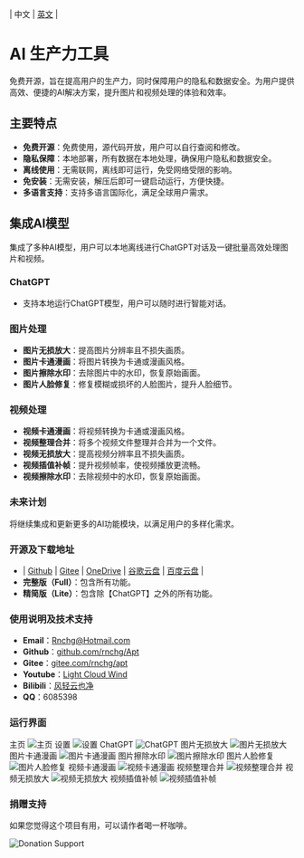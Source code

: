 | 中文 | [英文](README.en-US.md) | 

# AI 生产力工具

免费开源，旨在提高用户的生产力，同时保障用户的隐私和数据安全。为用户提供高效、便捷的AI解决方案，提升图片和视频处理的体验和效率。

## 主要特点

- **免费开源**：免费使用，源代码开放，用户可以自行查阅和修改。
- **隐私保障**：本地部署，所有数据在本地处理，确保用户隐私和数据安全。
- **离线使用**：无需联网，离线即可运行，免受网络受限的影响。
- **免安装**：无需安装，解压后即可一键启动运行，方便快捷。
- **多语言支持**：支持多语言国际化，满足全球用户需求。

## 集成AI模型

集成了多种AI模型，用户可以本地离线进行ChatGPT对话及一键批量高效处理图片和视频。

### ChatGPT
- 支持本地运行ChatGPT模型，用户可以随时进行智能对话。

### 图片处理
- **图片无损放大**：提高图片分辨率且不损失画质。
- **图片卡通漫画**：将图片转换为卡通或漫画风格。
- **图片擦除水印**：去除图片中的水印，恢复原始画面。
- **图片人脸修复**：修复模糊或损坏的人脸图片，提升人脸细节。

### 视频处理
- **视频卡通漫画**：将视频转换为卡通或漫画风格。
- **视频整理合并**：将多个视频文件整理并合并为一个文件。
- **视频无损放大**：提高视频分辨率且不损失画质。
- **视频插值补帧**：提升视频帧率，使视频播放更流畅。
- **视频擦除水印**：去除视频中的水印，恢复原始画面。

### 未来计划
将继续集成和更新更多的AI功能模块，以满足用户的多样化需求。

### 开源及下载地址
- | [Github](https://github.com/rnchg/Apt/releases/latest) | [Gitee](https://gitee.com/rnchg/apt/releases/latest) | [OneDrive](https://1drv.ms/f/c/15624ff2496d1e5b/Es9JrjwhI-VAh_nr-bOZDa4BnDgox1S-huJFOmpS-nKC7g?e=MULiHJ) | [谷歌云盘](https://drive.google.com/drive/folders/1o-SxxA2oAKjQkh-X83TN_zHjHIvOBe0V?usp=sharing) | [百度云盘](https://pan.baidu.com/s/1I_DwtX15492z6B6ZHDhJ-Q?pwd=1234) |
- **完整版（Full）**：包含所有功能。
- **精简版（Lite）**：包含除【ChatGPT】之外的所有功能。

### 使用说明及技术支持
- **Email**：[Rnchg@Hotmail.com](mailto:Rnchg@Hotmail.com)
- **Github**：[github.com/rnchg/Apt](https://github.com/rnchg/Apt)
- **Gitee**：[gitee.com/rnchg/apt](https://gitee.com/rnchg/apt)
- **Youtube**：[Light Cloud Wind](https://www.youtube.com/channel/UC1kFNUUyXzN2TJ2L1oS0amg)
- **Bilibili**：[风轻云也净](https://space.bilibili.com/478375442)
- **QQ**：6085398

### 运行界面
主页
![主页](.Assets/zh-CN/Pages/App/DashboardPage.PNG)
设置
![设置](.Assets/zh-CN/Pages/App/SettingsPage.PNG)
ChatGPT
![ChatGPT](.Assets/zh-CN/Pages/Chat/Phi3/IndexPage.PNG)
图片无损放大
![图片无损放大](.Assets/zh-CN/Pages/Image/SuperResolution/IndexPage.PNG)
图片卡通漫画
![图片卡通漫画](.Assets/zh-CN/Pages/Image/CartoonComic/IndexPage.PNG)
图片擦除水印
![图片擦除水印](.Assets/zh-CN/Pages/Image/AutoWipe/IndexPage.PNG)
图片人脸修复
![图片人脸修复](.Assets/zh-CN/Pages/Image/FaceRestoration/IndexPage.PNG)
视频卡通漫画
![视频卡通漫画](.Assets/zh-CN/Pages/Video/CartoonComic/IndexPage.PNG)
视频整理合并
![视频整理合并](.Assets/zh-CN/Pages/Video/Organization/IndexPage.PNG)
视频无损放大
![视频无损放大](.Assets/zh-CN/Pages/Video/SuperResolution/IndexPage.PNG)
视频插值补帧
![视频插值补帧](.Assets/zh-CN/Pages/Video/FrameInterpolation/IndexPage.PNG)

### 捐赠支持
如果您觉得这个项目有用，可以请作者喝一杯咖啡。

![Donation Support](.Assets/Pay.png)